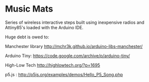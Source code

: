 # Music Mats
Series of wireless interactive steps built using inexpensive radios and Attiny85's loaded with the Arduino IDE.

Huge debt is owed to:

Manchester library http://mchr3k.github.io/arduino-libs-manchester/

Arduino Tiny: https://code.google.com/archive/p/arduino-tiny/

High-Low Tech http://highlowtech.org/?p=1695

p5.js : http://p5js.org/examples/demos/Hello_P5_Song.php
